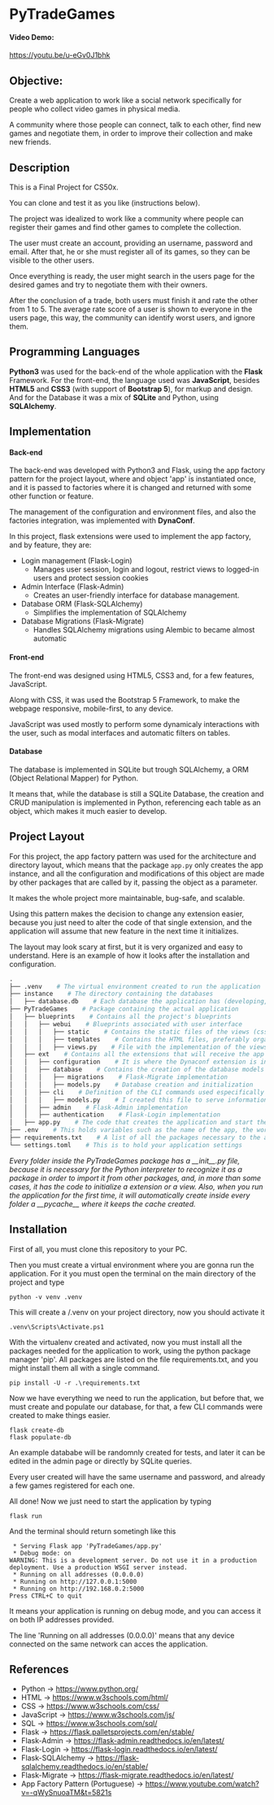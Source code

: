 
# PyTradeGames

#### Video Demo:

https://youtu.be/u-eGv0J1bhk

## Objective:

Create a web application to work like a social network specifically for people who collect video games in physical media.  

A community where those people can connect, talk to each other, find new games and negotiate them, in order to improve their collection and make new friends.

## Description

This is a Final Project for CS50x.

You can clone and test it as you like (instructions below).

The project was idealized to work like a community where people can register their games and find other games to complete the collection.  

The user must create an account, providing an username, password and email. After that, he or she must register all of its games, so they can be visible to the other users.  

Once everything is ready, the user might search in the users page for the desired games and try to negotiate them with their owners.

After the conclusion of a trade, both users must finish it and rate the other from 1 to 5. The average rate score of a user is shown to everyone in the users page, this way, the community can identify worst users, and ignore them.

## Programming Languages

**Python3** was used for the back-end of the whole application with the **Flask** Framework. For the front-end, the language used was **JavaScript**, besides **HTML5** and **CSS3** (with support of **Bootstrap 5**), for markup and design. And for the Database it was a mix of **SQLite** and Python, using **SQLAlchemy**.

## Implementation

#### Back-end

The back-end was developed with Python3 and Flask, using the app factory pattern for the project layout, where and object 'app' is instantiated once, and it is passed to factories where it is changed and returned with some other function or feature.

The management of the configuration and environment files, and also the factories integration, was implemented with **DynaConf**.

In this project, flask extensions were used to implement the app factory, and by feature, they are:

- Login management (Flask-Login)
  - Manages user session, login and logout, restrict views to logged-in users and protect session cookies
- Admin Interface (Flask-Admin)
  - Creates an user-friendly interface for database management.
- Database ORM (Flask-SQLAlchemy)
  - Simplifies the implementation of SQLAlchemy
- Database Migrations (Flask-Migrate)
  - Handles SQLAlchemy migrations using Alembic to became almost automatic
  
#### Front-end

The front-end was designed using HTML5, CSS3 and, for a few features, JavaScript.

Along with CSS, it was used the Bootstrap 5 Framework, to make the webpage responsive, mobile-first, to any device.

JavaScript was used mostly to perform some dynamicaly interactions with the user, such as modal interfaces and automatic filters on tables.

#### Database

The database is implemented in SQLite but trough SQLAlchemy, a ORM (Object Relational Mapper) for Python.

It means that, while the database is still a SQLite Database, the creation and CRUD manipulation is implemented in Python, referencing each table as an object, which makes it much easier to develop. 

## Project Layout

For this project, the app factory pattern was used for the architecture and directory layout, which means that the package ```app.py``` only creates the app instance, and all the configuration and modifications of this object are made by other packages that are called by it, passing the object as a parameter.

It makes the whole project more maintainable, bug-safe, and scalable.

Using this pattern makes the decision to change any extension easier, because you just need to alter the code of that single extension, and the application will assume that new feature in the next time it initializes.

The layout may look scary at first, but it is very organized and easy to understand. Here is an example of how it looks after the installation and configuration.

```py
.
├── .venv    # The virtual environment created to run the application
├── instance    # The directory containing the databases
│   ├── database.db    # Each database the application has (developing, production, etc.)
├── PyTradeGames    # Package containing the actual application
│   ├── blueprints    # Contains all the project's blueprints
│   │   ├── webui    # Blueprints associated with user interface
│   │   │   ├── static    # Contains the static files of the views (css, images, js files)
│   │   │   ├── templates    # Contains the HTML files, preferably organized in folders by context
│   │   │   ├── views.py    # File with the implementation of the views
│   ├── ext    # Contains all the extensions that will receive the app object and modify it, adding more features.
│   │   ├── configuration    # It is where the Dynaconf extension is initialized
│   │   ├── database    # Contains the creation of the database models and the migrations
│   │   │   ├── migrations    # Flask-Migrate implementation
│   │   │   ├── models.py    # Database creation and initialization
│   │   ├── cli    # Definition of the CLI commands used especifically in the project
│   │   │   ├── models.py    # I created this file to serve information for database population
│   │   ├── admin    # Flask-Admin implementation
│   │   ├── authentication    # Flask-Login implementation
│   ├── app.py    # The code that creates the application and start the configuration
├── .env    # This holds variables such as the name of the app, the working environment (debug, production...), port, etc
├── requirements.txt    # A list of all the packages necessary to the application work
└── settings.toml    # This is to hold your application settings
```

_Every folder inside the PyTradeGames package has a \_\_init\_\_.py file, because it is necessary for the Python interpreter to recognize it as a package in order to import it from other packages, and, in more than some cases, it has the code to initialize a extension or a view._
_Also, when you run the application for the first time, it will automatically create inside every folder a \_\_pycache\_\_ where it keeps the cache created._

## Installation

First of all, you must clone this repository to your PC.  

Then you must create a virtual environment where you are gonna run the application. For it you must open the terminal on the main directory of the project and type

```shell
python -v venv .venv
```

This will create a /.venv on your project directory, now you should activate it

```shell
.venv\Scripts\Activate.ps1
```

With the virtualenv created and activated, now you must install all the packages needed for the application to work, using the python package manager 'pip'. All packages are listed on the file requirements.txt, and you might install them all with a single command.

```shell
pip install -U -r .\requirements.txt
```

Now we have everything we need to run the application, but before that, we must create and populate our database, for that, a few CLI commands were created to make things easier.

```shell
flask create-db
flask populate-db
```

An example datababe will be randomnly created for tests, and later it can be edited in the admin page or directly by SQLite queries.

Every user created will have the same username and password, and already a few games registered for each one.

All done! Now we just need to start the application by typing

```shell
flask run
```

And the terminal should return sometingh like this

```
 * Serving Flask app 'PyTradeGames/app.py'
 * Debug mode: on
WARNING: This is a development server. Do not use it in a production deployment. Use a production WSGI server instead.
 * Running on all addresses (0.0.0.0)
 * Running on http://127.0.0.1:5000
 * Running on http://192.168.0.2:5000
Press CTRL+C to quit
```

It means your application is running on debug mode, and you can access it on both IP addresses provided.

The line 'Running on all addresses (0.0.0.0)' means that any device connected on the same network can acces the application.

## References

- Python -> https://www.python.org/
- HTML -> https://www.w3schools.com/html/
- CSS -> https://www.w3schools.com/css/
- JavaScript -> https://www.w3schools.com/js/
- SQL -> https://www.w3schools.com/sql/
- Flask -> https://flask.palletsprojects.com/en/stable/
- Flask-Admin -> https://flask-admin.readthedocs.io/en/latest/
- Flask-Login -> https://flask-login.readthedocs.io/en/latest/
- Flask-SQLAlchemy -> https://flask-sqlalchemy.readthedocs.io/en/stable/
- Flask-Migrate -> https://flask-migrate.readthedocs.io/en/latest/
- App Factory Pattern (Portuguese) -> https://www.youtube.com/watch?v=-qWySnuoaTM&t=5821s